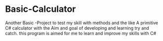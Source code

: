 # Basic-Calculator
Another Basic -Project to test my skill with methods and the like
A primitive C# calculator with the Aim and goal of developing and learning try and catch.
this program is aimed for me to learn and improve my skills with C#
